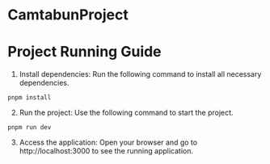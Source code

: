 # CamtabunProject

# Project Running Guide
1.  Install dependencies: Run the following command to install all necessary dependencies.

`pnpm install`


2.  Run the project: Use the following command to start the project.

`pnpm run dev`


3.  Access the application: Open your browser and go to http://localhost:3000 to see the running application.
